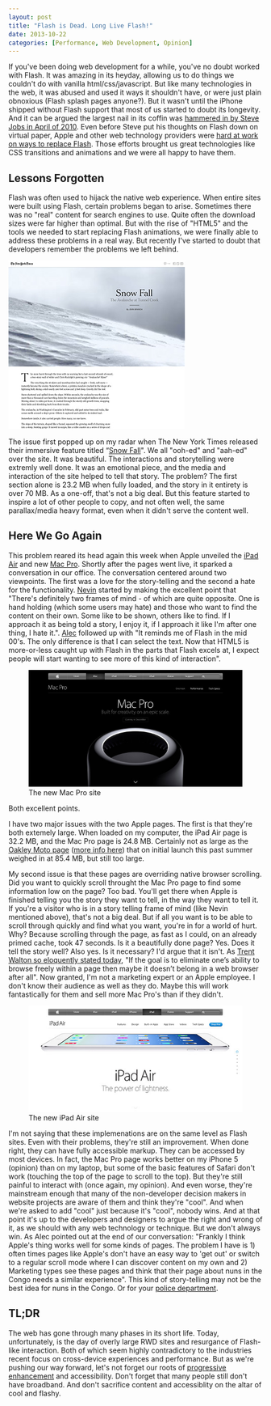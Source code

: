 ```yaml
---
layout: post
title: "Flash is Dead. Long Live Flash!"
date: 2013-10-22
categories: [Performance, Web Development, Opinion]
---
```

If you've been doing web development for a while, you've no doubt worked with Flash. It was amazing in its heyday, allowing us to do things we couldn't do with vanilla html/css/javascript. But like many technologies in the web, it was abused and used it ways it shouldn't have, or were just plain obnoxious (Flash splash pages anyone?). But it wasn't until the iPhone shipped without Flash support that most of us started to doubt its longevity. <!-- more -->And it can be argued the largest nail in its coffin was [hammered in by Steve Jobs in April of 2010](http://www.apple.com/hotnews/thoughts-on-flash/). Even before Steve put his thoughts on Flash down on virtual paper, Apple and other web technology providers were [hard at work on ways to replace Flash](https://www.webkit.org/blog/138/). Those efforts brought us great technologies like CSS transitions and animations and we were all happy to have them.

## Lessons Forgotten

Flash was often used to hijack the native web experience. When entire sites were built using Flash, certain problems began to arise. Sometimes there was no "real" content for search engines to use. Quite often the download sizes were far higher than optimal. But with the rise of "HTML5" and the tools we needed to start replacing Flash animations, we were finally able to address these problems in a real way. But recently I've started to doubt that developers remember the problems we left behind.

<img src="/images/2013/flash-snowfall.jpg" alt="Snowfall" title="Snowfall" class="alignright">

The issue first popped up on my radar when The New York Times released their immersive feature titled &ldquo;[Snow Fall](http://www.nytimes.com/projects/2012/snow-fall/)". We all "ooh-ed" and "aah-ed" over the site. It was beautiful. The interactions and storytelling were extremly well done. It was an emotional piece, and the media and interaction of the site helped to tell that story. The problem? The first section alone is 23.2 MB when fully loaded, and the story in it entirety is over 70 MB. As a one-off, that's not a big deal. But this feature started to inspire a lot of other people to copy, and not often well, the same parallax/media heavy format, even when it didn't serve the content well.

## Here We Go Again

This problem reared its head again this week when Apple unveiled the [iPad Air](http://www.apple.com/ipad-air/) and new [Mac Pro](http://www.apple.com/mac-pro/). Shortly after the pages went live, it sparked a conversation in our office. The conversation centered around two viewpoints. The first was a love for the story-telling and the second a hate for the functionality. [Nevin](http://www.mcelwrath.com/) started by making the excellent point that "There's definitely two frames of mind - of which are quite opposite. One is hand holding (which some users may hate) and those who want to find the content on their own. Some like to be shown, others like to find. If I approach it as being told a story, I enjoy it, if I approach it like I'm after one thing, I hate it.". [Alec](https://twitter.com/xionon) followed up with "It reminds me of Flash in the mid 00's. The only difference is that I can select the text. Now that HTML5 is more-or-less caught up with Flash in the parts that Flash excels at, I expect people will start wanting to see more of this kind of interaction".

<figure>
  <img src="/images/2013/flash-mac-pro.jpg" alt="Mac Pro" title="Mac Pro" class="aligncenter">
  <figcaption>The new Mac Pro site</figcaption>
</figure>

Both excellent points.

I have two major issues with the two Apple pages. The first is that they're both extemely large. When loaded on my computer, the iPad Air page is 32.2 MB, and the Mac Pro page is 24.8 MB. Certainly not as large as the [Oakley Moto page](http://moto.oakley.com/) ([more info here](http://hawksworx.com/blog/oakleys-monster-page-of-baubles/)) that on initial launch this past summer weighed in at 85.4 MB, but still too large.

My second issue is that these pages are overriding native browser scrolling. Did you want to quickly scroll throught the Mac Pro page to find some information low on the page? Too bad. You'll get there when Apple is finished telling you the story they want to tell, in the way they want to tell it. If you're a visitor who is in a story telling frame of mind (like Nevin mentioned above), that's not a big deal. But if all you want is to be able to scroll through quickly and find what you want, you're in for a world of hurt. Why? Because scrolling through the page, as fast as I could, on an already primed cache, took 47 seconds. Is it a beautifully done page? Yes. Does it tell the story well? Also yes. Is it necessary? I'd argue that it isn't. As [Trent Walton so eloquently stated today](http://trentwalton.com/2013/10/23/scroll-hijacking/), "If the goal is to eliminate one’s ability to browse freely within a page then maybe it doesn’t belong in a web browser after all". Now granted, I'm not a marketing expert or an Apple employee. I don't know their audience as well as they do. Maybe this will work fantastically for them and sell more Mac Pro's than if they didn't.

<figure>
  <img src="/images/2013/flash-ipad-air.jpg" alt="iPad Air" title="iPad Air" class="aligncenter">
  <figcaption>The new iPad Air site</figcaption>
</figure>

I'm not saying that these implemenations are on the same level as Flash sites. Even with their problems, they're still an improvement. When done right, they can have fully accessible markup. They can be accessed by most devices. In fact, the Mac Pro page works better on my iPhone 5 (opinion) than on my laptop, but some of the basic features of Safari don't work (touching the top of the page to scroll to the top). But they're still painful to interact with (once again, my opinion). And even worse, they're mainstream enough that many of the non-developer decision makers in website projects are aware of them and think they're "cool". And when we're asked to add "cool" just because it's "cool", nobody wins. And at that point it's up to the developers and designers to argue the right and wrong of it, as we should with any web technology or technique. But we don't always win. As Alec pointed out at the end of our conversation: "Frankly I think Apple's thing works well for some kinds of pages. The problem I have is 1) often times pages like Apple's don't have an easy way to 'get out' or switch to a regular scroll mode where I can discover content on my own and 2) Marketing types see these pages and think that their page about nuns in the Congo needs a similar experience". This kind of story-telling may not be the best idea for nuns in the Congo. Or for your [police department](http://www.milwaukeepolicenews.com/).

## TL;DR

The web has gone through many phases in its short life. Today, unfortunately, is the day of overly large RWD sites and resurgance of Flash-like interaction. Both of which seem highly contradictory to the industries recent focus on cross-device experiences and performance. But as we're pushing our way forward, let's not forget our roots of [progressive enhancement](http://danielmall.com/articles/progressive-enhancement/) and accessibility. Don't forget that many people still don't have broadband. And don't sacrifice content and accessiblity on the altar of cool and flashy.